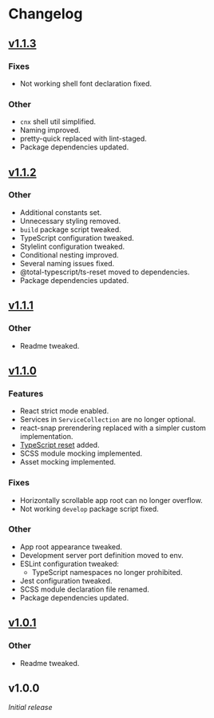 # Changelog

## [v1.1.3](https://github.com/rayinaway/browser-app-node-package-starter/compare/v1.1.2...v1.1.3)

### Fixes

- Not working shell font declaration fixed.

### Other

- `cnx` shell util simplified.
- Naming improved.
- pretty-quick replaced with lint-staged.
- Package dependencies updated.

## [v1.1.2](https://github.com/rayinaway/browser-app-node-package-starter/compare/v1.1.1...v1.1.2)

### Other

- Additional constants set.
- Unnecessary styling removed.
- `build` package script tweaked.
- TypeScript configuration tweaked.
- Stylelint configuration tweaked.
- Conditional nesting improved.
- Several naming issues fixed.
- @total-typescript/ts-reset moved to dependencies.
- Package dependencies updated.

## [v1.1.1](https://github.com/rayinaway/browser-app-node-package-starter/compare/v1.1.0...v1.1.1)

### Other

- Readme tweaked.

## [v1.1.0](https://github.com/rayinaway/browser-app-node-package-starter/compare/v1.0.1...v1.1.0)

### Features

- React strict mode enabled.
- Services in `ServiceCollection` are no longer optional.
- react-snap prerendering replaced with a simpler custom implementation.
- [TypeScript reset](https://www.npmjs.com/package/@total-typescript/ts-reset) added.
- SCSS module mocking implemented.
- Asset mocking implemented.

### Fixes

- Horizontally scrollable app root can no longer overflow.
- Not working `develop` package script fixed.

### Other

- App root appearance tweaked.
- Development server port definition moved to env.
- ESLint configuration tweaked:
  - TypeScript namespaces no longer prohibited.
- Jest configuration tweaked.
- SCSS module declaration file renamed.
- Package dependencies updated.

## [v1.0.1](https://github.com/rayinaway/browser-app-node-package-starter/compare/v1.0.0...v1.0.1)

### Other

- Readme tweaked.

## v1.0.0

_Initial release_
